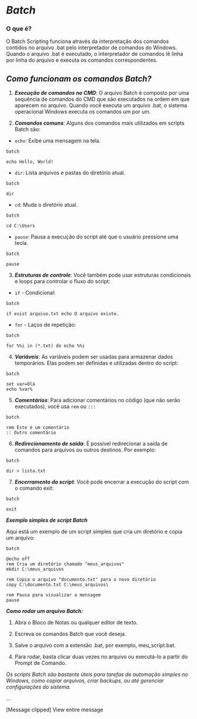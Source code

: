 #     __*Batch*__
 

### O que é?

O Batch Scripting funciona através da interpretação dos comandos contidos no arquivo .bat pelo interpretador de comandos do Windows. Quando o arquivo .bat é executado, o interpretador de comandos lê linha por linha do arquivo e executa os comandos correspondentes.

## *Como funcionam os comandos Batch?*

1. __*Execução de comandos no CMD*__: O arquivo Batch é composto por uma sequência de comandos do CMD que são executados na ordem em que aparecem no arquivo. Quando você executa um arquivo .bat, o sistema operacional Windows executa os comandos um por um.

2. __*Comandos comuns*__: Alguns dos comandos mais utilizados em scripts Batch são:

- ```echo```: Exibe uma mensagem na tela.


```   
batch

echo Hello, World!
```


- ```dir```: Lista arquivos e pastas do diretório atual.

```
batch

dir
```
- ```cd```: Muda o diretório atual.

```
batch

cd C:\Users
```


- ```pause```: Pausa a execução do script até que o usuário pressione uma tecla.

```
batch

pause
```

3. __*Estruturas de controle*__: Você também pode usar estruturas condicionais e loops para controlar o fluxo do script:


- ```if``` - Condicional:
```
batch

if exist arquivo.txt echo O arquivo existe.
```

- ```for``` - Laços de repetição:
```
batch

for %%i in (*.txt) do echo %%i
```

4. __*Variáveis*__: As variáveis podem ser usadas para armazenar dados temporários. Elas podem ser definidas e utilizadas dentro do script:
```
batch

set var=Olá
echo %var%
```
5. __*Comentários*__: Para adicionar comentários no código (que não serão executados), você usa ```rem``` ou ```:::```


```
batch

rem Este é um comentário
:: Outro comentário
```

6. __*Redirecionamento de saída*__: É possível redirecionar a saída de comandos para arquivos ou outros destinos. Por exemplo:

```
batch

dir > lista.txt
```

7. __*Encerramento do script*__: Você pode encerrar a execução do script com o comando exit:

```
batch

exit
```

__*Exemplo simples de script Batch*__

Aqui está um exemplo de um script simples que cria um diretório e copia um arquivo:

```
batch

@echo off
rem Cria um diretório chamado "meus_arquivos"
mkdir C:\meus_arquivos

rem Copia o arquivo "documento.txt" para o novo diretório
copy C:\documento.txt C:\meus_arquivos\

rem Pausa para visualizar a mensagem
pause
```

__*Como rodar um arquivo Batch:*__

1. Abra o Bloco de Notas ou qualquer editor de texto.

2. Escreva os comandos Batch que você deseja.

3. Salve o arquivo com a extensão .bat, por exemplo, meu_script.bat.

4. Para rodar, basta clicar duas vezes no arquivo ou executá-lo a partir do Prompt de Comando.

*Os scripts Batch são bastante úteis para tarefas de automação simples no Windows, como copiar arquivos, criar backups, ou até gerenciar configurações do sistema.*



...

[Message clipped]  View entire message
